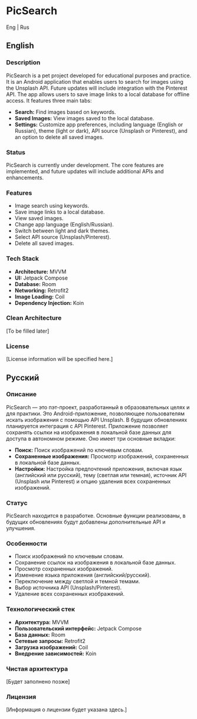 # PicSearch

Eng | Rus

## English

### Description

PicSearch is a pet project developed for educational purposes and practice. It is an Android application that enables users to search for images using the Unsplash API. Future updates will include integration with the Pinterest API. The app allows users to save image links to a local database for offline access. It features three main tabs:

- **Search:** Find images based on keywords.
- **Saved Images:** View images saved to the local database.
- **Settings:** Customize app preferences, including language (English or Russian), theme (light or dark), API source (Unsplash or Pinterest), and an option to delete all saved images.

### Status

PicSearch is currently under development. The core features are implemented, and future updates will include additional APIs and enhancements.

### Features

- Image search using keywords.
- Save image links to a local database.
- View saved images.
- Change app language (English/Russian).
- Switch between light and dark themes.
- Select API source (Unsplash/Pinterest).
- Delete all saved images.

### Tech Stack

- **Architecture:** MVVM
- **UI:** Jetpack Compose
- **Database:** Room
- **Networking:** Retrofit2
- **Image Loading:** Coil
- **Dependency Injection:** Koin

### Clean Architecture

[To be filled later]

### License

[License information will be specified here.]

## Русский

### Описание

PicSearch — это пэт-проект, разработанный в образовательных целях и для практики. Это Android-приложение, позволяющее пользователям искать изображения с помощью API Unsplash. В будущих обновлениях планируется интеграция с API Pinterest. Приложение позволяет сохранять ссылки на изображения в локальной базе данных для доступа в автономном режиме. Оно имеет три основные вкладки:

- **Поиск:** Поиск изображений по ключевым словам.
- **Сохраненные изображения:** Просмотр изображений, сохраненных в локальной базе данных.
- **Настройки:** Настройка предпочтений приложения, включая язык (английский или русский), тему (светлая или темная), источник API (Unsplash или Pinterest) и опцию удаления всех сохраненных изображений.

### Статус

PicSearch находится в разработке. Основные функции реализованы, в будущих обновлениях будут добавлены дополнительные API и улучшения.

### Особенности

- Поиск изображений по ключевым словам.
- Сохранение ссылок на изображения в локальной базе данных.
- Просмотр сохраненных изображений.
- Изменение языка приложения (английский/русский).
- Переключение между светлой и темной темами.
- Выбор источника API (Unsplash/Pinterest).
- Удаление всех сохраненных изображений.

### Технологический стек

- **Архитектура:** MVVM
- **Пользовательский интерфейс:** Jetpack Compose
- **База данных:** Room
- **Сетевые запросы:** Retrofit2
- **Загрузка изображений:** Coil
- **Внедрение зависимостей:** Koin

### Чистая архитектура

[Будет заполнено позже]

### Лицензия

[Информация о лицензии будет указана здесь.]